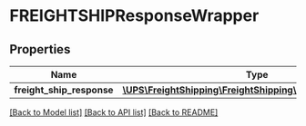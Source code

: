 # FREIGHTSHIPResponseWrapper

## Properties
Name | Type | Description | Notes
------------ | ------------- | ------------- | -------------
**freight_ship_response** | [**\UPS\FreightShipping\FreightShipping\FreightShipResponse**](FreightShipResponse.md) |  | 

[[Back to Model list]](../../README.md#documentation-for-models) [[Back to API list]](../../README.md#documentation-for-api-endpoints) [[Back to README]](../../README.md)

